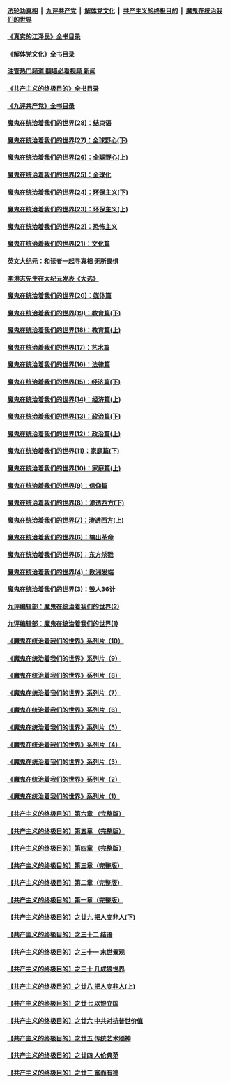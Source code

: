 ####  [法轮功真相](../../../../basic/blob/master/README.md?t=08101501) &nbsp;|&nbsp; [九评共产党](../../../../9ping.md/blob/master/README.md?t=08101501) &nbsp;|&nbsp; [解体党文化](../../../../jtdwh.md/blob/master/README.md?t=08101501)  &nbsp;|&nbsp; [共产主义的终极目的](../../../../gczydzjmd.md/blob/master/README.md?t=08101501) &nbsp;|&nbsp; [魔鬼在统治我们的世界](../../../../mgztzwmdsj.md/blob/master/README.md?t=08101501) 

#### [《真实的江泽民》全书目录](../pages/nsc422/n13721399.md?t=08101501) 

#### [《解体党文化》全书目录](../pages/nsc422/n13721157.md?t=08101501) 

#### [油管热门频道 翻墙必看视频 新闻](http://45.76.130.85:81/youtube.html?08101501)

#### [《共产主义的终极目的》全书目录](../pages/nsc422/n13721048.md?t=08101501) 

#### [《九评共产党》全书目录](../pages/nsc422/n13708085.md?t=08101501) 

#### [魔鬼在统治着我们的世界(28)：结束语](../pages/nsc422/n10936246.md?t=08101501) 

#### [魔鬼在统治着我们的世界(27)：全球野心(下)](../pages/nsc422/n10928319.md?t=08101501) 

#### [魔鬼在统治着我们的世界(26)：全球野心(上)](../pages/nsc422/n10900318.md?t=08101501) 

#### [魔鬼在统治着我们的世界(25)：全球化](../pages/nsc422/n10788205.md?t=08101501) 

#### [魔鬼在统治着我们的世界(24)：环保主义(下)](../pages/nsc422/n10695307.md?t=08101501) 

#### [魔鬼在统治着我们的世界(23)：环保主义(上)](../pages/nsc422/n10688613.md?t=08101501) 

#### [魔鬼在统治着我们的世界(22)：恐怖主义](../pages/nsc422/n10614727.md?t=08101501) 

#### [魔鬼在统治着我们的世界(21)：文化篇](../pages/nsc422/n10597706.md?t=08101501) 

#### [英文大纪元：和读者一起寻真相 无所畏惧](../pages/nsc422/n12542027.md?t=08101501) 

#### [李洪志先生在大纪元发表《大选》](../pages/nsc422/n12534746.md?t=08101501) 

#### [魔鬼在统治着我们的世界(20)：媒体篇](../pages/nsc422/n10586579.md?t=08101501) 

#### [魔鬼在统治着我们的世界(19)：教育篇(下)](../pages/nsc422/n10564808.md?t=08101501) 

#### [魔鬼在统治着我们的世界(18)：教育篇(上)](../pages/nsc422/n10526970.md?t=08101501) 

#### [魔鬼在统治着我们的世界(17)：艺术篇](../pages/nsc422/n10499093.md?t=08101501) 

#### [魔鬼在统治着我们的世界(16)：法律篇](../pages/nsc422/n10485969.md?t=08101501) 

#### [魔鬼在统治着我们的世界(15)：经济篇(下)](../pages/nsc422/n10469975.md?t=08101501) 

#### [魔鬼在统治着我们的世界(14)：经济篇(上)](../pages/nsc422/n10457370.md?t=08101501) 

#### [魔鬼在统治着我们的世界(13)：政治篇(下)](../pages/nsc422/n10448270.md?t=08101501) 

#### [魔鬼在统治着我们的世界(12)：政治篇(上)](../pages/nsc422/n10444576.md?t=08101501) 

#### [魔鬼在统治着我们的世界(11)：家庭篇(下)](../pages/nsc422/n10440961.md?t=08101501) 

#### [魔鬼在统治着我们的世界(10)：家庭篇(上)](../pages/nsc422/n10435448.md?t=08101501) 

#### [魔鬼在统治着我们的世界(9)：信仰篇](../pages/nsc422/n10432159.md?t=08101501) 

#### [魔鬼在统治着我们的世界(8)：渗透西方(下)](../pages/nsc422/n10429603.md?t=08101501) 

#### [魔鬼在统治着我们的世界(7)：渗透西方(上)](../pages/nsc422/n10426013.md?t=08101501) 

#### [魔鬼在统治着我们的世界(6)：输出革命](../pages/nsc422/n10421536.md?t=08101501) 

#### [魔鬼在统治着我们的世界(5)：东方杀戮](../pages/nsc422/n10417707.md?t=08101501) 

#### [魔鬼在统治着我们的世界(4)：欧洲发端](../pages/nsc422/n10414890.md?t=08101501) 

#### [魔鬼在统治着我们的世界(3)：毁人36计](../pages/nsc422/n10411583.md?t=08101501) 

#### [九评编辑部：魔鬼在统治着我们的世界(2)](../pages/nsc422/n10410036.md?t=08101501) 

#### [九评编辑部：魔鬼在统治着我们的世界(1)](../pages/nsc422/n10406825.md?t=08101501) 

#### [《魔鬼在统治着我们的世界》系列片（10）](../pages/nsc422/n12292670.md?t=08101501) 

#### [《魔鬼在统治着我们的世界》系列片（9）](../pages/nsc422/n12290859.md?t=08101501) 

#### [《魔鬼在统治着我们的世界》系列片（8）](../pages/nsc422/n12287445.md?t=08101501) 

#### [《魔鬼在统治着我们的世界》系列片（7）](../pages/nsc422/n12283425.md?t=08101501) 

#### [《魔鬼在统治着我们的世界》系列片（6）](../pages/nsc422/n12282314.md?t=08101501) 

#### [《魔鬼在统治着我们的世界》系列片（5）](../pages/nsc422/n12281419.md?t=08101501) 

#### [《魔鬼在统治着我们的世界》系列片（4）](../pages/nsc422/n12274024.md?t=08101501) 

#### [《魔鬼在统治着我们的世界》系列片（3）](../pages/nsc422/n12271322.md?t=08101501) 

#### [《魔鬼在统治着我们的世界》系列片（2）](../pages/nsc422/n12269049.md?t=08101501) 

#### [《魔鬼在统治着我们的世界》系列片（1）](../pages/nsc422/n12267575.md?t=08101501) 

#### [【共产主义的终极目的】第六章 （完整版）](../pages/nsc422/n11428913.md?t=08101501) 

#### [【共产主义的终极目的】第五章 （完整版）](../pages/nsc422/n11428912.md?t=08101501) 

#### [【共产主义的终极目的】第四章 （完整版）](../pages/nsc422/n11428907.md?t=08101501) 

#### [【共产主义的终极目的】第三章（完整版）](../pages/nsc422/n11428848.md?t=08101501) 

#### [【共产主义的终极目的】第二章（完整版）](../pages/nsc422/n11428831.md?t=08101501) 

#### [【共产主义的终极目的】第一章（完整版）](../pages/nsc422/n11417651.md?t=08101501) 

#### [【共产主义的终极目的】之廿九 把人变非人(下)](../pages/nsc422/n11344140.md?t=08101501) 

#### [【共产主义的终极目的】之三十二 结语](../pages/nsc422/n11360535.md?t=08101501) 

#### [【共产主义的终极目的】之三十一 末世景观](../pages/nsc422/n11351129.md?t=08101501) 

#### [【共产主义的终极目的】之三十 几成狼世界](../pages/nsc422/n11348280.md?t=08101501) 

#### [【共产主义的终极目的】之廿八 把人变非人(上)](../pages/nsc422/n11340492.md?t=08101501) 

#### [【共产主义的终极目的】之廿七 以恨立国](../pages/nsc422/n11336944.md?t=08101501) 

#### [【共产主义的终极目的】之廿六 中共对抗普世价值](../pages/nsc422/n11324785.md?t=08101501) 

#### [【共产主义的终极目的】之廿五 传统艺术颂神](../pages/nsc422/n11296396.md?t=08101501) 

#### [【共产主义的终极目的】之廿四 人伦典范](../pages/nsc422/n11296397.md?t=08101501) 

#### [【共产主义的终极目的】之廿三 富而有德](../pages/nsc422/n11283598.md?t=08101501) 

<img src='http://gfw-breaker.win/goodnews/indexes/nsc422.md' width='0px' height='0px'/>
